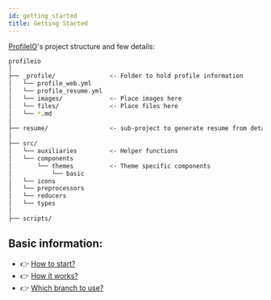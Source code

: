 ```yaml
---
id: getting_started
title: Getting Started
---
```


[ProfileIO]'s project structure and few details:

```sh
profileio
│
├── _profile/               <- Folder to hold profile information
│   └── profile_web.yml
│   └── profile_resume.yml
│   └── images/             <- Place images here
│   └── files/              <- Place files here
│   └── *.md
│
├── resume/                 <- sub-project to generate resume from details in profile_resume.yml
│
├── src/
│   └── auxiliaries         <- Helper functions
│   └── components
│       └── themes          <- Theme specific components
│           └── basic
│   └── icons
│   └── preprocessors
│   └── reducers
│   └── types
│
├── scripts/
```

Basic information:
---

* :point_right: [How to start?](quick_start.md#how-to-start)
* :point_right: [How it works?](quick_start.md#how-it-works)
* :point_right: [Which branch to use?](quick_start.md#which-branch-to-use)

[ProfileIO]: https://github.com/acrlakshman/profileio